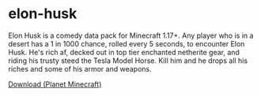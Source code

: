 # elon-husk

Elon Husk is a comedy data pack for Minecraft 1.17+. Any player who is in a desert has a 1 in 1000 chance, rolled every 5 seconds, to encounter Elon Husk. He's rich af, decked out in top tier enchanted netherite gear, and riding his trusty steed the Tesla Model Horse. Kill him and he drops all his riches and some of his armor and weapons.

[Download (Planet Minecraft)]()
